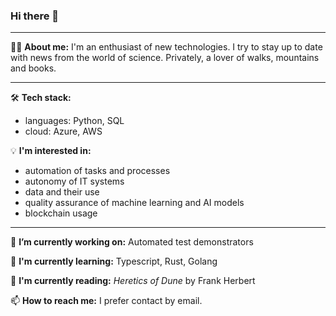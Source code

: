 ### Hi there 👋
---
🧔‍♂️ **About me:**
I'm an enthusiast of new technologies. I try to stay up to date with news from the world of science. Privately, a lover of walks, mountains and books.

---
🛠 **Tech stack:**
- languages: Python, SQL
- cloud: Azure, AWS

💡 **I'm interested in:**
- automation of tasks and processes
- autonomy of IT systems
- data and their use
- quality assurance of machine learning and AI models
- blockchain usage
---
🔭 **I’m currently working on:** 
Automated test demonstrators

🌱 **I'm currently learning:** 
Typescript, Rust, Golang

📖 **I'm currently reading:** 
*Heretics of Dune* by Frank Herbert

📫 **How to reach me:** 
I prefer contact by email.
<!--
---
My projects:
saucedemo-qa-xxx
-->
<!--
**bartrosa/bartrosa** is a ✨ _special_ ✨ repository because its `README.md` (this file) appears on your GitHub profile.

Here are some ideas to get you started:

- 🔭 I’m currently working on ...
- 🌱 I’m currently learning ...
- 👯 I’m looking to collaborate on ...
- 🤔 I’m looking for help with ...
- 💬 Ask me about ...
- 📫 How to reach me: ...
- 😄 Pronouns: ...
- ⚡ Fun fact: ...
-->
